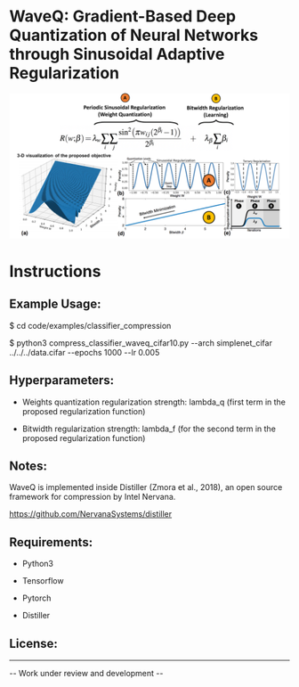 # WaveQ: Gradient-Based Deep Quantization of Neural Networks through Sinusoidal Adaptive Regularization

![Image description](code/waveq.png)

# Instructions

## Example Usage:

$ cd code/examples/classifier_compression

$ python3 compress_classifier_waveq_cifar10.py --arch simplenet_cifar ../../../data.cifar --epochs 1000 --lr 0.005

## Hyperparameters:

- Weights quantization regularization strength: lambda_q (first term in the proposed regularization function)

- Bitwidth regularization strength: lambda_f (for the second term in the proposed regularization function)

## Notes:

WaveQ is implemented inside Distiller (Zmora et al., 2018), an open source framework for compression by Intel Nervana.

https://github.com/NervanaSystems/distiller

## Requirements:

- Python3

- Tensorflow

- Pytorch 

- Distiller 

## License:
---------------------------------

-- Work under review and  development --  

